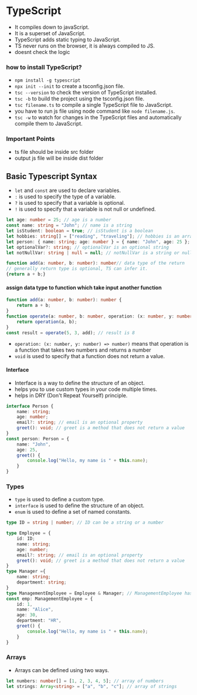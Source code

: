 # TypeScript
- It compiles down to javaScript.
- It is a superset of JavaScript.
- TypeScript adds static typing to JavaScript.
- TS never runs on the browser, it is always compiled to JS.
- doesnt check the logic

### how to install TypeScript?
- `npm install -g typescript`
- `npx init --init` to create a tsconfig.json file.
- `tsc --version` to check the version of TypeScript installed.
- `tsc -b` to build the project using the tsconfig.json file.
- `tsc filename.ts` to compile a single TypeScript file to JavaScript.
- you have to run js file using node command like `node filename.js`.
- `tsc -w` to watch for changes in the TypeScript files and automatically compile them to JavaScript.

### Important Points
- ts file should be inside src folder
- output js file will be inside dist folder
## Basic Typescript Syntax
- `let` and `const` are used to declare variables.
- `:` is used to specify the type of a variable.
- `?` is used to specify that a variable is optional.
- `!` is used to specify that a variable is not null or undefined.
```typescript
let age: number = 25; // age is a number
const name: string = "John"; // name is a string
let isStudent: boolean = true; // isStudent is a boolean
let hobbies: string[] = ["reading", "traveling"]; // hobbies is an array of strings
let person: { name: string; age: number } = { name: "John", age: 25 }; // person is an object with name and age properties
let optionalVar?: string; // optionalVar is an optional string
let notNullVar: string | null = null; // notNullVar is a string or null
```
```typescript
function add(a: number, b: number): number// data type of the return 
// generally return type is optional, TS can infer it.
{return a + b;}
```
#### assign data type to function which take input another function
```typescript
function add(a: number, b: number): number {
    return a + b;
}
function operate(a: number, b: number, operation: (x: number, y: number) => number): number {
    return operation(a, b);
}
const result = operate(5, 3, add); // result is 8
```
- ```operation: (x: number, y: number) => number)``` means that operation is a function that takes two numbers and returns a number
- `void` is used to specify that a function does not return a value.
#### Interface
- Interface is a way to define the structure of an object.
- helps you to use custom types in your code multiple times.
- helps in DRY (Don't Repeat Yourself) principle.
```typescript
interface Person {
    name: string;
    age: number;
    email?: string; // email is an optional property
    greet(): void; // greet is a method that does not return a value
}
const person: Person = {
    name: "John",
    age: 25,
    greet() {
        console.log("Hello, my name is " + this.name);
    }   
}
```
### Types
- `type` is used to define a custom type.
- `interface` is used to define the structure of an object.
- `enum` is used to define a set of named constants.
```typescript
type ID = string | number; // ID can be a string or a number
```
```typescript
type Employee = {
    id: ID;
    name: string;
    age: number;
    email?: string; // email is an optional property
    greet(): void; // greet is a method that does not return a value
}
type Manager ={
    name: string;
    department: string;
}
type ManagementEmployee = Employee & Manager; // ManagementEmployee has properties of both Employee and Manager
const emp: ManagementEmployee = {
    id: 1,
    name: "Alice",
    age: 30,
    department: "HR",
    greet() {
        console.log("Hello, my name is " + this.name);
    }
}
```
### Arrays
- Arrays can be defined using two ways.
```typescript
let numbers: number[] = [1, 2, 3, 4, 5]; // array of numbers
let strings: Array<string> = ["a", "b", "c"]; // array of strings
```